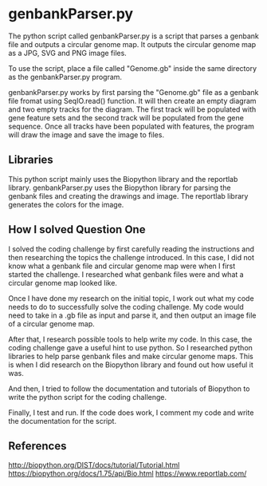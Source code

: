 # genbankParser.py

The python script called genbankParser.py is a script that parses a genbank file and outputs a circular genome map. It outputs the circular genome map as a JPG, SVG and PNG image files.

To use the script, place a file called "Genome.gb" inside the same directory as the genbankParser.py program.

genbankParser.py works by first parsing the "Genome.gb" file as a genbank file fromat using SeqIO.read() function.
It will then create an empty diagram and two empty tracks for the diagram. The first track will be populated with gene feature sets and the second track will be populated from the gene sequence. Once all tracks have been populated with features, the program will draw the image and save the image to files.

## Libraries
This python script mainly uses the Biopython library and the reportlab library. genbankParser.py uses the Biopython library for parsing the genbank files and creating the drawings and image. The reportlab library generates the colors for the image.

## How I solved Question One
I solved the coding challenge by first carefully reading the instructions and then researching the topics the challenge introduced. In this case, I did not know what a genbank file and circular genome map were when I first started the challenge. I researched what genbank files were and what a circular genome map looked like.

Once I have done my research on the initial topic, I work out what my code needs to do to successfully solve the coding challenge. My code would need to take in a .gb file as input and parse it, and then output an image file of a circular genome map.

After that, I research possible tools to help write my code. In this case, the coding challenge gave a useful hint to use python. So I researched python libraries to help parse genbank files and make circular genome maps. This is when I did research on the Biopython library and found out how useful it was.

And then, I tried to follow the documentation and tutorials of Biopython to write the python script for the coding challenge.

Finally, I test and run. If the code does work, I comment my code and write the documentation for the script.

## References
http://biopython.org/DIST/docs/tutorial/Tutorial.html
https://biopython.org/docs/1.75/api/Bio.html
https://www.reportlab.com/
